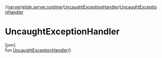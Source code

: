 //[server](../../../index.md)/[elide.server.runtime](../index.md)/[UncaughtExceptionHandler](index.md)/[UncaughtExceptionHandler](-uncaught-exception-handler.md)

# UncaughtExceptionHandler

[jvm]\
fun [UncaughtExceptionHandler](-uncaught-exception-handler.md)()
